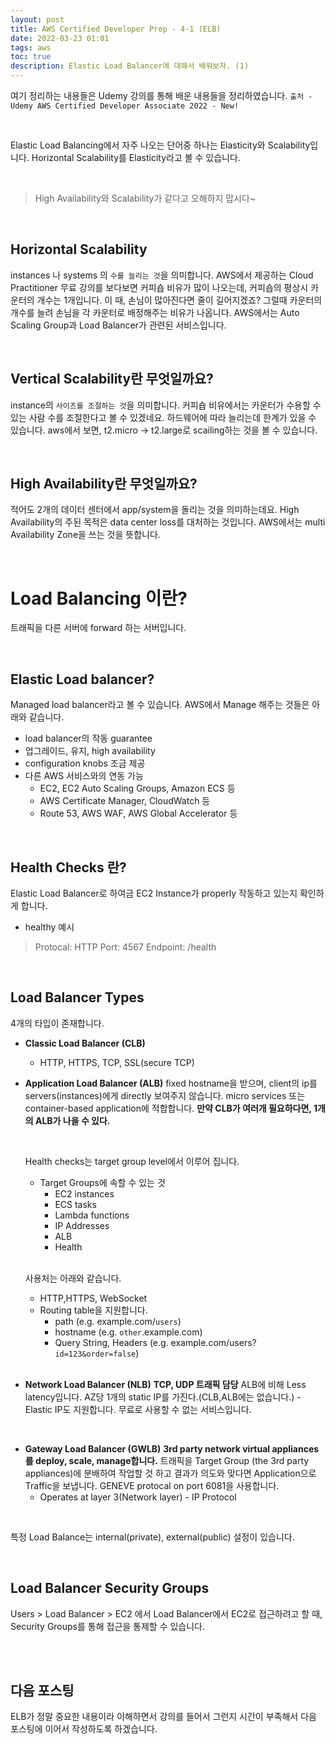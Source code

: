 ```yaml
---
layout: post
title: AWS Certified Developer Prep - 4-1 (ELB)
date: 2022-03-23 01:01
tags: aws
toc: true
description: Elastic Load Balancer에 대해서 배워보자. (1)
---
```


여기 정리하는 내용들은 Udemy 강의를 통해 배운 내용들을 정리하였습니다.
`출처 - Udemy AWS Certified Developer Associate 2022 - New!`

<br>

Elastic Load Balancing에서 자주 나오는 단어중 하나는 Elasticity와 Scalability입니다.
Horizontal Scalability를 Elasticity라고 볼 수 있습니다.

<br>

> High Availability와 Scalability가 같다고 오해하지 맙시다~

<br>

## Horizontal Scalability
instances 나 systems 의 `수를 늘리는 것`을 의미합니다.
AWS에서 제공하는 Cloud Practitioner 무료 강의를 보다보면 커피숍 비유가 많이 나오는데,
커피숍의 평상시 카운터의 개수는 1개입니다. 이 때, 손님이 많아진다면 줄이 길어지겠죠?
그럴때 카운터의 개수를 늘려 손님을 각 카운터로 배정해주는 비유가 나옵니다.
AWS에서는 Auto Scaling Group과 Load Balancer가 관련된 서비스입니다.

<br>

## Vertical Scalability란 무엇일까요?
instance의 `사이즈를 조절하는 것`을 의미합니다.
커피숍 비유에서는 카운터가 수용할 수 있는 사람 수를 조절한다고 볼 수 있겠네요.
하드웨어에 따라 늘리는데 한계가 있을 수 있습니다.
aws에서 보면, t2.micro -> t2.large로 scailing하는 것을 볼 수 있습니다.

<br>

## High Availability란 무엇일까요?
적어도 2개의 데이터 센터에서 app/system을 돌리는 것을 의미하는데요.
High Availability의 주된 목적은 data center loss를 대처하는 것입니다.
AWS에서는 multi Availability Zone을 쓰는 것을 뜻합니다.

<br>

# Load Balancing 이란?
트래픽을 다른 서버에 forward 하는 서버입니다.

<br>

## Elastic Load balancer?
Managed load balancer라고 볼 수 있습니다.
AWS에서 Manage 해주는 것들은 아래와 같습니다.
- load balancer의 작동 guarantee
- 업그레이드, 유지, high availability
- configuration knobs 조금 제공
- 다른 AWS 서비스와의 연동 가능
    - EC2, EC2 Auto Scaling Groups, Amazon ECS 등
    - AWS Certificate Manager, CloudWatch 등
    - Route 53, AWS WAF, AWS Global Accelerator 등

<br>

## Health Checks 란?
Elastic Load Balancer로 하여금 EC2 Instance가 properly 작동하고 있는지 확인하게 합니다.
- healthy 예시
> Protocal: HTTP
> Port: 4567
> Endpoint: /health

<br>

## Load Balancer Types
4개의 타입이 존재합니다.
- **Classic Load Balancer (CLB)**
    - HTTP, HTTPS, TCP, SSL(secure TCP)
- **Application Load Balancer (ALB)**
    fixed hostname을 받으며, client의 ip를 servers(instances)에게 directly 보여주지 않습니다.
    micro services 또는 container-based application에 적합합니다.
    __만약 CLB가 여러개 필요하다면, 1개의 ALB가 나을 수 있다.__
        
    <br>
    
    Health checks는 target group level에서 이루어 집니다.
    - Target Groups에 속할 수 있는 것
        - EC2 instances
        - ECS tasks
        - Lambda functions
        - IP Addresses
        - ALB
        - Health
    
    <br>
    
    사용처는 아래와 같습니다.
    - HTTP,HTTPS, WebSocket
    - Routing table을 지원합니다. 
        - path (e.g. example.com/`users`)
        - hostname (e.g. `other`.example.com)
        - Query String, Headers (e.g. example.com/users?`id=123&order=false`) 
        
    <br>
        
- **Network Load Balancer (NLB)**
    **TCP, UDP 트래픽 담당**
    ALB에 비해 Less latency입니다.
    AZ당 1개의 static IP를 가진다.(CLB,ALB에는 없습니다.) - Elastic IP도 지원합니다.
    무료로 사용할 수 없는 서비스입니다.

<br>
    
- **Gateway Load Balancer (GWLB)**
    **3rd party network virtual appliances를 deploy, scale, manage합니다.**
    트래픽을 Target Group (the 3rd party appliances)에 분배하여 작업할 것 하고
    결과가 의도와 맞다면 Application으로 Traffic을 보냅니다.
    GENEVE protocal on port 6081을 사용합니다.
    - Operates at layer 3(Network layer) - IP Protocol

<br>

특정 Load Balance는 internal(private), external(public) 설정이 있습니다.

<br>

## Load Balancer Security Groups
Users > Load Balancer > EC2 에서
Load Balancer에서 EC2로 접근하려고 할 때, Security Groups를 통해 접근을 통제할 수 있습니다.

<br>

<br>

## 다음 포스팅
ELB가 정말 중요한 내용이라 이해하면서 강의를 들어서 그런지 시간이 부족해서 다음 포스팅에 이어서 작성하도록 하겠습니다.